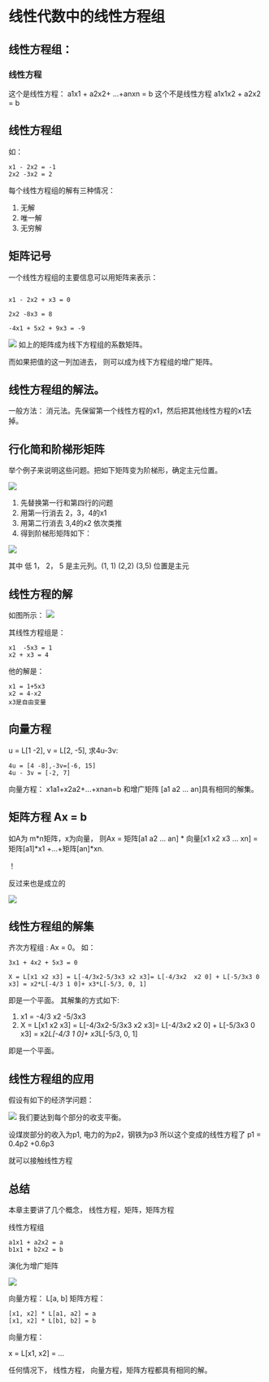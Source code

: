 
# 线性代数中的线性方程组

## 线性方程组：

### 线性方程
这个是线性方程： a1x1 + a2x2+ ...+anxn = b
这个不是线性方程 a1x1x2 + a2x2 = b

## 线性方程组
如：
```
x1 - 2x2 = -1
2x2 -3x2 = 2
```

每个线性方程组的解有三种情况：

1. 无解
2. 唯一解
3. 无穷解

## 矩阵记号
一个线性方程组的主要信息可以用矩阵来表示：

  ```

  x1 - 2x2 + x3 = 0

  2x2 -8x3 = 8

  -4x1 + 5x2 + 9x3 = -9

  ```

![](https://img.alicdn.com/imgextra/i4/46754672/TB24TZoe4eK.eBjSZFlXXaywXXa_!!46754672.png)
如上的矩阵成为线下方程组的系数矩阵。

而如果把值的这一列加进去， 则可以成为线下方程组的增广矩阵。

## 线性方程组的解法。
一般方法： 消元法。先保留第一个线性方程的x1，然后把其他线性方程的x1去掉。

##  行化简和阶梯形矩阵
举个例子来说明这些问题。把如下矩阵变为阶梯形，确定主元位置。

![](https://img.alicdn.com/imgextra/i3/46754672/TB2ZKVifmiK.eBjSZFyXXaS4pXa_!!46754672.png)

1. 先替换第一行和第四行的问题
2. 用第一行消去 2，3，4的x1
3. 用第二行消去 3,4的x2 依次类推
4. 得到阶梯形矩阵如下：

![](https://img.alicdn.com/imgextra/i2/46754672/TB2dUFbfgCN.eBjSZFoXXXj0FXa_!!46754672.png)

其中 低 1， 2， 5 是主元列。(1, 1) (2,2) (3,5) 位置是主元

## 线性方程的解

如图所示：
![](https://img.alicdn.com/imgextra/i3/46754672/TB2tJC5el9J.eBjy0FoXXXyvpXa_!!46754672.png)

其线性方程组是：

  ```
  x1  -5x3 = 1
  x2 + x3 = 4
  ```
他的解是：
```
x1 = 1+5x3
x2 = 4-x2
x3是自由变量
```

## 向量方程
u = L[1 -2], v = L[2, -5], 求4u-3v:

```
4u = [4 -8],-3v=[-6, 15]
4u - 3v = [-2, 7]
```

向量方程： x1a1+x2a2+...+xnan=b 和增广矩阵 [a1 a2 ... an]具有相同的解集。

## 矩阵方程 Ax = b
如A为 m*n矩阵，x为向量， 则Ax = 矩阵[a1 a2  ... an] * 向量[x1 x2 x3 ... xn] = 矩阵[a1]*x1 +...+矩阵[an]*xn.

！[](https://img.alicdn.com/imgextra/i4/46754672/TB26YK2eg1J.eBjy0FpXXaMoXXa_!!46754672.png)

反过来也是成立的

![](https://img.alicdn.com/imgextra/i4/46754672/TB2F9ppduNOdeFjSZFBXXctzXXa_!!46754672.png)

## 线性方程组的解集
齐次方程组 : Ax = 0。
如：

  ```
  3x1 + 4x2 + 5x3 = 0
  
  X = L[x1 x2 x3] = L[-4/3x2-5/3x3 x2 x3]= L[-4/3x2  x2 0] + L[-5/3x3 0 x3] = x2*L[-4/3 1 0]+ x3*L[-5/3, 0, 1]
  ```

即是一个平面。
  其解集的方式如下:

1. x1 = -4/3 x2 -5/3x3
2. X = L[x1 x2 x3] = L[-4/3x2-5/3x3 x2 x3]= L[-4/3x2  x2 0] + L[-5/3x3 0 x3] = x2*L[-4/3 1 0]+ x3*L[-5/3, 0, 1]

即是一个平面。

## 线性方程组的应用
假设有如下的经济学问题：

![](https://img.alicdn.com/imgextra/i3/46754672/TB2JZaVemiJ.eBjSspoXXcpMFXa_!!46754672.png)
我们要达到每个部分的收支平衡。

设煤炭部分的收入为p1, 电力的为p2，钢铁为p3 所以这个变成的线性方程了
p1 = 0.4p2 +0.6p3

就可以接触线性方程
## 总结

本章主要讲了几个概念， 线性方程，矩阵，矩阵方程

线性方程组

```
a1x1 + a2x2 = a
b1x1 + b2x2 = b
```
演化为增广矩阵

![](https://img.alicdn.com/imgextra/i1/46754672/TB2SLJ2fgCN.eBjSZFoXXXj0FXa_!!46754672.png)

向量方程：
L[a, b]
矩阵方程：

```
[x1, x2] * L[a1, a2] = a
[x1, x2] * L[b1, b2] = b
```
向量方程：

x = L[x1, x2]  = ...

任何情况下， 线性方程， 向量方程，矩阵方程都具有相同的解。
